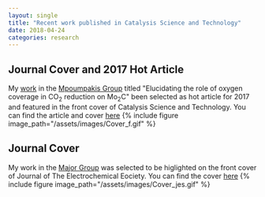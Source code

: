 ```yaml
---
layout: single
title: "Recent work published in Catalysis Science and Technology"
date: 2018-04-24
categories: research
---
```

## Journal Cover and 2017 Hot Article
My [work](http://pubs.rsc.org/-/content/articlehtml/2017/cy/c7cy01810j) in the [Mpoumpakis Group](http://www.mpourmpakis.com/) titled "Elucidating the role of oxygen coverage in CO<sub>2</sub> reduction on Mo<sub>2</sub>C" been selected as hot article for 2017 and featured in the front cover of Catalysis Science and Technology. You can find the article and cover [here](http://pubs.rsc.org/en/content/articlelanding/2017/cy/c7cy01810j#!divAbstract)
{% include figure image_path="/assets/images/Cover_f.gif" %}

## Journal Cover 
My work in the [Major Group](http://www.themajorgroup.org/) was selected to be higlighted on the front cover of Journal of The Electrochemical Eociety. You can find the cover [here](http://jes.ecsdl.org/content/164/1.cover-expansion) 
{% include figure image_path="/assets/images/Cover_jes.gif" %}

